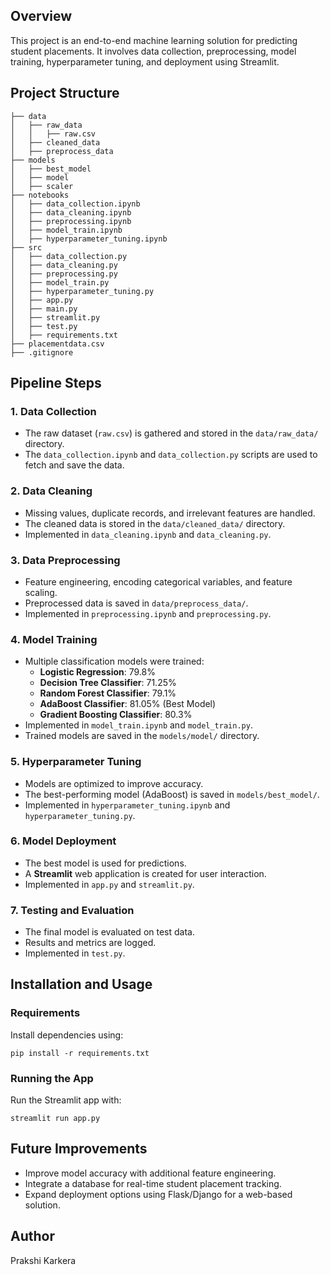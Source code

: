 
## Overview
This project is an end-to-end machine learning solution for predicting student placements. It involves data collection, preprocessing, model training, hyperparameter tuning, and deployment using Streamlit.

## Project Structure
```
├── data
│   ├── raw_data
│   │   ├── raw.csv
│   ├── cleaned_data
│   ├── preprocess_data
├── models
│   ├── best_model
│   ├── model
│   ├── scaler
├── notebooks
│   ├── data_collection.ipynb
│   ├── data_cleaning.ipynb
│   ├── preprocessing.ipynb
│   ├── model_train.ipynb
│   ├── hyperparameter_tuning.ipynb
├── src
│   ├── data_collection.py
│   ├── data_cleaning.py
│   ├── preprocessing.py
│   ├── model_train.py
│   ├── hyperparameter_tuning.py
│   ├── app.py
│   ├── main.py
│   ├── streamlit.py
│   ├── test.py
│   ├── requirements.txt
├── placementdata.csv
├── .gitignore
```

## Pipeline Steps
### 1. Data Collection
- The raw dataset (`raw.csv`) is gathered and stored in the `data/raw_data/` directory.
- The `data_collection.ipynb` and `data_collection.py` scripts are used to fetch and save the data.

### 2. Data Cleaning
- Missing values, duplicate records, and irrelevant features are handled.
- The cleaned data is stored in the `data/cleaned_data/` directory.
- Implemented in `data_cleaning.ipynb` and `data_cleaning.py`.

### 3. Data Preprocessing
- Feature engineering, encoding categorical variables, and feature scaling.
- Preprocessed data is saved in `data/preprocess_data/`.
- Implemented in `preprocessing.ipynb` and `preprocessing.py`.

### 4. Model Training
- Multiple classification models were trained:
  - **Logistic Regression**: 79.8%
  - **Decision Tree Classifier**: 71.25%
  - **Random Forest Classifier**: 79.1%
  - **AdaBoost Classifier**: 81.05% (Best Model)
  - **Gradient Boosting Classifier**: 80.3%
- Implemented in `model_train.ipynb` and `model_train.py`.
- Trained models are saved in the `models/model/` directory.

### 5. Hyperparameter Tuning
- Models are optimized to improve accuracy.
- The best-performing model (AdaBoost) is saved in `models/best_model/`.
- Implemented in `hyperparameter_tuning.ipynb` and `hyperparameter_tuning.py`.

### 6. Model Deployment
- The best model is used for predictions.
- A **Streamlit** web application is created for user interaction.
- Implemented in `app.py` and `streamlit.py`.

### 7. Testing and Evaluation
- The final model is evaluated on test data.
- Results and metrics are logged.
- Implemented in `test.py`.

## Installation and Usage
### Requirements
Install dependencies using:
```
pip install -r requirements.txt
```

### Running the App
Run the Streamlit app with:
```
streamlit run app.py
```

## Future Improvements
- Improve model accuracy with additional feature engineering.
- Integrate a database for real-time student placement tracking.
- Expand deployment options using Flask/Django for a web-based solution.

## Author
Prakshi Karkera
